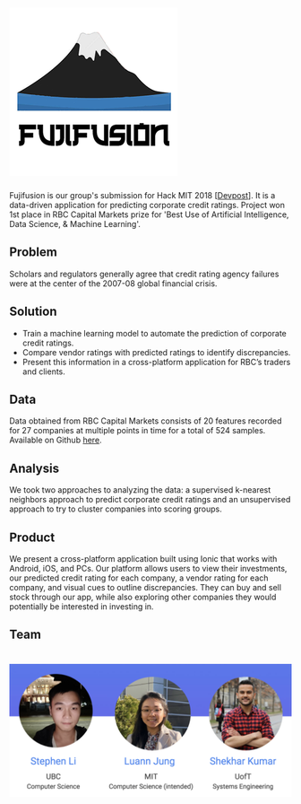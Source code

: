 # ![Fujifusion](media/logo.png)

Fujifusion is our group's submission for Hack MIT 2018 [[Devpost](https://devpost.com/software/fujifusion-hackmit2018)].  It is a data-driven application for predicting corporate credit ratings. Project won 1st place in RBC Capital Markets prize for 'Best Use of Artificial Intelligence, Data Science, & Machine Learning'.

## Problem
Scholars and regulators generally agree that credit rating agency failures were at the center of the 2007-08 global financial crisis.

## Solution
* Train a machine learning model to automate the prediction of corporate credit ratings.
* Compare vendor ratings with predicted ratings to identify discrepancies.
* Present this information in a cross-platform application for RBC’s traders and clients.

## Data 
Data obtained from RBC Capital Markets consists of 20 features recorded for 27 companies at multiple points in time for a total of 524 samples. Available on Github [here](https://github.com/skumarmars/fujifusion-hackmit2018/tree/master/RBC_CM-master).

## Analysis
We took two approaches to analyzing the data: a supervised k-nearest neighbors approach to predict corporate credit ratings and an unsupervised approach to try to cluster companies into scoring groups.

## Product
We present a cross-platform application built using Ionic that works with Android, iOS, and PCs. Our platform allows users to view their investments, our predicted credit rating for each company, a vendor rating for each company, and visual cues to outline discrepancies. They can buy and sell stock through our app, while also exploring other companies they would potentially be interested in investing in.

## Team

# ![team](media/team.png)